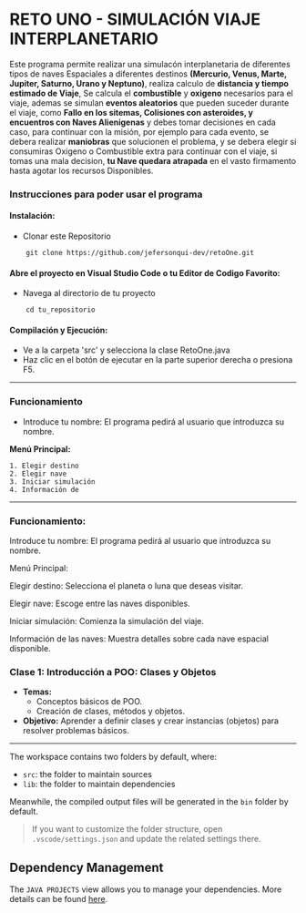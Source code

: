 # RETO UNO - SIMULACIÓN VIAJE INTERPLANETARIO

Este programa permite realizar una simulacón interplanetaria de diferentes tipos de naves Espaciales a diferentes destinos **(Mercurio, Venus, Marte, Jupiter, Saturno, Urano y Neptuno)**, realiza calculo de **distancia y tiempo estimado de Viaje**, Se calcula el **combustible** y **oxigeno** necesarios para el viaje, ademas se simulan **eventos aleatorios** que pueden suceder durante el viaje, como **Fallo en los sitemas, Colisiones con asteroides, y encuentros con Naves Alienigenas** y debes tomar decisiones en cada caso, para continuar con la misión, por ejemplo para cada evento, se debera realizar **maniobras** que solucionen el problema, y se debera elegir si consumiras Oxigeno o Combustible extra para continuar con el viaje, si tomas una mala decision, **tu Nave quedara atrapada** en el vasto firmamento hasta agotar los recursos Disponibles.

### **Instrucciones para poder usar el programa**

#### **Instalación:**

- Clonar este Repositorio

```
    git clone https://github.com/jefersonqui-dev/retoOne.git
```

#### **Abre el proyecto en Visual Studio Code o tu Editor de Codigo Favorito:**

- Navega al directorio de tu proyecto

```
    cd tu_repositorio
```

#### **Compilación y Ejecución:**

- Ve a la carpeta 'src' y selecciona la clase RetoOne.java
- Haz clic en el botón de ejecutar en la parte superior derecha o presiona F5.

---

### **Funcionamiento**

- Introduce tu nombre: El programa pedirá al usuario que introduzca su nombre.

**Menú Principal:**

    1. Elegir destino
    2. Elegir nave
    3. Iniciar simulación
    4. Información de

---

### **Funcionamiento:**

Introduce tu nombre: El programa pedirá al usuario que introduzca su nombre.

Menú Principal:

Elegir destino: Selecciona el planeta o luna que deseas visitar.

Elegir nave: Escoge entre las naves disponibles.

Iniciar simulación: Comienza la simulación del viaje.

Información de las naves: Muestra detalles sobre cada nave espacial disponible.

### **Clase 1: Introducción a POO: Clases y Objetos**

- **Temas:**
  - Conceptos básicos de POO.
  - Creación de clases, métodos y objetos.
- **Objetivo:** Aprender a definir clases y crear instancias (objetos) para resolver problemas básicos.

---

The workspace contains two folders by default, where:

- `src`: the folder to maintain sources
- `lib`: the folder to maintain dependencies

Meanwhile, the compiled output files will be generated in the `bin` folder by default.

> If you want to customize the folder structure, open `.vscode/settings.json` and update the related settings there.

## Dependency Management

The `JAVA PROJECTS` view allows you to manage your dependencies. More details can be found [here](https://github.com/microsoft/vscode-java-dependency#manage-dependencies).
